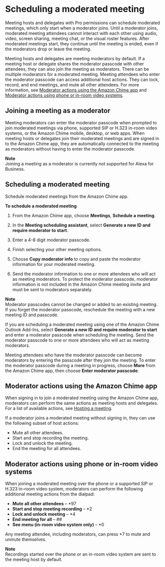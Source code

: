 # Scheduling a moderated meeting<a name="moderate-meeting"></a>

Meeting hosts and delegates with Pro permissions can schedule moderated meetings, which only start when a moderator joins\. Until a moderator joins, moderated meeting attendees cannot interact with each other using audio, video, screen sharing, meeting chat, or the visual roster features\. After moderated meetings start, they continue until the meeting is ended, even if the moderators drop or leave the meeting\.

Meeting hosts and delegates are meeting moderators by default\. If a meeting host or delegate shares the moderator passcode with other attendees, they can also join the meeting as moderators\. There can be multiple moderators for a moderated meeting\. Meeting attendees who enter the moderator passcode can access additional host actions\. They can lock, record, and end meetings, and mute all other attendees\. For more information, see [Moderator actions using the Amazon Chime app](#actions-app) and [Moderator actions using phone or in\-room video systems](#actions-phone-vid)\.

## Joining a meeting as a moderator<a name="mod-join"></a>

Meeting moderators can enter the moderator passcode when prompted to join moderated meetings via phone, supported SIP or H\.323 in\-room video systems, or the Amazon Chime mobile, desktop, or web apps\. When meeting hosts or delegates join their moderated meetings and are signed in to the Amazon Chime app, they are automatically connected to the meeting as moderators without having to enter the moderator passcode\.

**Note**  
Joining a meeting as a moderator is currently not supported for Alexa for Business\.

## Scheduling a moderated meeting<a name="schedule-mod-mtg"></a>

Schedule moderated meetings from the Amazon Chime app\.

**To schedule a moderated meeting**

1. From the Amazon Chime app, choose **Meetings**, **Schedule a meeting**\.

1. In the **Meeting scheduling assistant**, select **Generate a new ID and require moderator to start**\.

1. Enter a 4\-8 digit moderator passcode\.

1. Finish selecting your other meeting options\.

1. Choose **Copy moderator info** to copy and paste the moderator information for your moderated meeting\.

1. Send the moderator information to one or more attendees who will act as meeting moderators\. To protect the moderator passcode, moderator information is not included in the Amazon Chime meeting invite and must be sent to moderators separately\.

**Note**  
Moderator passcodes cannot be changed or added to an existing meeting\. If you forget the moderator passcode, reschedule the meeting with a new meeting ID and passcode\.

If you are scheduling a moderated meeting using one of the Amazon Chime Outlook Add\-Ins, select **Generate a new ID and require moderator to start** and enter a moderator passcode when scheduling the meeting\. Send the moderator passcode to one or more attendees who will act as meeting moderators\.

Meeting attendees who have the moderator passcode can become moderators by entering the passcode after they join the meeting\. To enter the moderator passcode during a meeting in progress, choose **More** from the Amazon Chime app, then choose **Enter moderator passcode**\.

## Moderator actions using the Amazon Chime app<a name="actions-app"></a>

When signing in to join a moderated meeting using the Amazon Chime app, moderators can perform the same actions as meeting hosts and delegates\. For a list of available actions, see [Hosting a meeting](chime-organizer-call-controls.md)\.

If a moderator joins a moderated meeting without signing in, they can use the following subset of host actions:
+ Mute all other attendees\.
+ Start and stop recording the meeting\.
+ Lock and unlock the meeting\.
+ End the meeting for all attendees\.

## Moderator actions using phone or in\-room video systems<a name="actions-phone-vid"></a>

When joining a moderated meeting over the phone or a supported SIP or H\.323 in\-room video system, moderators can perform the following additional meeting actions from the dialpad:
+ **Mute all other attendees** – \*97
+ **Start and stop meeting recording** – \*2
+ **Lock and unlock meeting** – \*4
+ **End meeting for all** – \#\#
+ **See menu \(in\-room video system only\)** – \*0

Any meeting attendee, including moderators, can press \*7 to mute and unmute themselves\.

**Note**  
Recordings started over the phone or an in\-room video system are sent to the meeting host by default\.